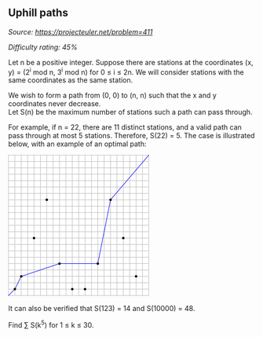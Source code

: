 Uphill paths
------------

*Source: https://projecteuler.net/problem=411*


*Difficulty rating: 45%*

Let n be a positive integer. Suppose there are stations at the
coordinates (x, y) = (2<sup>i</sup> mod n, 3<sup>i</sup> mod n) for 0 ≤ i ≤ 2n. We will
consider stations with the same coordinates as the same station.

We wish to form a path from (0, 0) to (n, n) such that the x and y
coordinates never decrease.\
 Let S(n) be the maximum number of stations such a path can pass
through.

For example, if n = 22, there are 11 distinct stations, and a valid path
can pass through at most 5 stations. Therefore, S(22) = 5. The case is
illustrated below, with an example of an optimal path:

![p411\_longpath.png](img/p411_longpath.png)

It can also be verified that S(123) = 14 and S(10000) = 48.

Find ∑ S(k<sup>5</sup>) for 1 ≤ k ≤ 30.
